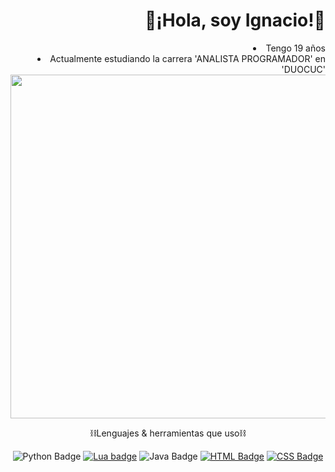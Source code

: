 <div align="right">
<h1>🙌¡Hola, soy Ignacio!🙌</h1>
</div>

<div align="right">
  <li>Tengo 19 años</li>
  <li>Actualmente estudiando la carrera 'ANALISTA PROGRAMADOR' en 'DUOCUC'</li>
</div>

<div align="center">
  <img src="img/inn.gif" width="550">
</div>

<div align="center">
  <p>⛓️Lenguajes & herramientas que uso⛓️</p>
  <a><img alt="Python Badge" src="https://img.shields.io/badge/Python-blue?style=flat-square&logo=python&logoColor=white"></a>
  <a href=""><img alt="Lua badge" src="https://img.shields.io/badge/Lua-white?style=flat-square&logo=lua&logoColor=blue"></a>
  <a><img alt="Java Badge" src="https://img.shields.io/badge/Java-white?style=flat-square&logo=java&labelColor=red"></a>
  <a href=""><img alt="HTML Badge" src="https://img.shields.io/badge/HTML5-orange?style=flat-square&logo=html5&logoColor=white"></a>
  <a href=""><img alt="CSS Badge" src="https://img.shields.io/badge/CSS-purple?style=flat-square&logo=css&logoColor=white"></a>
</div>
